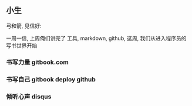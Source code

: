 ## 小生

弓和箭, 见信好:

一周一信, 上周俺们讲完了 工具, markdown, github, 这周, 我们从进入程序员的写书世界开始

### 书写力量 gitbook.com

### 书写自己 gitbook deploy github

### 倾听心声 disqus